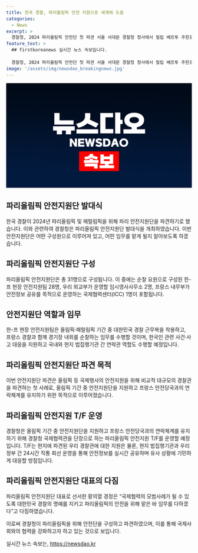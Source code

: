 ```yaml
---
title: 한국 경찰, 파리올림픽 안전 지원으로 세계에 도움
categories:
  - News
excerpt: >
  경찰청, 2024 파리올림픽 안전단 첫 파견 서울 서대문 경찰청 청사에서 필립 베르투 주한프랑스대사 등이 참석한 가운데 경찰청 2024년 파리올림픽·패럴림픽 안전지원단 발대식을 개최했다. 경찰청은 31명의 경찰관으로 구성된 안전지원단을 프랑스에 파견하며, 올림픽 기간 동안 한-프 현장 안전지원팀은 경기장 내외를 순찰하고, 한국인 관련 사건·사고 대응과 현지 법집행기관과의 연락관 역할을 수행할 예정이다. T/F를 통해 안전정보를 실시간으로 공유하는 방침이며, 국제협력관을 단장으로 하는 파리올림픽 안전지원 단을 운영하게 된다.
feature_text: >
  ## firstkoreanews 실시간 뉴스 속보입니다.

  경찰청, 2024 파리올림픽 안전단 첫 파견 서울 서대문 경찰청 청사에서 필립 베르투 주한프랑스대사 등이 참석한 가운데 경찰청 2024년 파리올림픽·패럴림픽 안전지원단 발대식을 개최했다. 경찰청은 31명의 경찰관으로 구성된 안전지원단을 프랑스에 파견하며, 올림픽 기간 동안 한-프 현장 안전지원팀은 경기장 내외를 순찰하고, 한국인 관련 사건·사고 대응과 현지 법집행기관과의 연락관 역할을 수행할 예정이다. T/F를 통해 안전정보를 실시간으로 공유하는 방침이며, 국제협력관을 단장으로 하는 파리올림픽 안전지원 단을 운영하게 된다.
image: '/assets/img/newsdao_breakingnews.jpg'
---
```


<p><img src="/assets/img/newsdao_breakingnews.jpg" alt="firstkoreanews 속보" /></p>

<h2 data-ke-size="size26">파리올림픽 안전지원단 발대식</h2>

<p data-ke-size="size16">한국 경찰이 2024년 파리올림픽 및 패럴림픽을 위해 파리 안전지원단을 파견하기로 했습니다. 이와 관련하여 경찰청은 파리올림픽 안전지원단 발대식을 개최하였습니다. 이번 안전지원단은 어떤 구성원으로 이루어져 있고, 어떤 임무를 맡게 될지 알아보도록 하겠습니다.</p>

<h2 data-ke-size="size26">파리올림픽 안전지원단 구성</h2>

<p data-ke-size="size16">파리올림픽 안전지원단은 총 31명으로 구성됩니다. 이 중에는 순찰 요원으로 구성된 한-프 현장 안전지원팀 28명, 우리 외교부가 운영할 임시영사사무소 2명, 프랑스 내무부가 안전정보 공유를 목적으로 운영하는 국제협력센터(ICC) 1명이 포함됩니다.</p>

<h2 data-ke-size="size26">안전지원단 역할과 임무</h2>

<p data-ke-size="size16">한-프 현장 안전지원팀은 올림픽·패럴림픽 기간 중 대한민국 경찰 근무복을 착용하고, 프랑스 경찰과 함께 경기장 내외를 순찰하는 임무를 수행할 것이며, 한국인 관련 사건·사고 대응을 지원하고 국내와 현지 법집행기관 간 연락관 역할도 수행할 예정입니다.</p>

<h2 data-ke-size="size26">파리올림픽 안전지원단 파견 목적</h2>

<p data-ke-size="size16">이번 안전지원단 파견은 올림픽 등 국제행사의 안전지원을 위해 비교적 대규모의 경찰관을 파견하는 첫 사례로, 올림픽 기간 중 안전지원단을 지원하고 프랑스 안전당국과의 연락체계를 유지하기 위한 목적으로 이루어졌습니다.</p>

<h2 data-ke-size="size26">파리올림픽 안전지원 T/F 운영</h2>

<p data-ke-size="size16">경찰청은 올림픽 기간 중 안전지원단을 지원하고 프랑스 안전당국과의 연락체계를 유지하기 위해 경찰청 국제협력관을 단장으로 하는 파리올림픽 안전지원 T/F를 운영할 예정입니다. T/F는 현지에 파견된 우리 경찰관에 대한 지원은 물론, 현지 법집행기관과 우리 정부 간 24시간 직통 회선 운영을 통해 안전정보를 실시간 공유하며 유사 상황에 기민하게 대응할 방침입니다.</p>

<h2 data-ke-size="size26">파리올림픽 안전지원단 대표의 다짐</h2>

<p data-ke-size="size16">파리올림픽 안전지원단 대표로 선서한 황의열 경정은 “국제협력의 모범사례가 될 수 있도록 대한민국 경찰의 명예를 지키고 파리올림픽의 안전을 위해 맡은 바 임무를 다하겠다”고 다짐하였습니다.</p>

<p>이로써 경찰청이 파리올림픽을 위해 안전단을 구성하고 파견하였으며, 이를 통해 국제사회와의 협력을 강화하고자 하고 있는 것으로 보입니다.</p>
실시간 뉴스 속보는, <a href="https://newsdao.kr" rel="dofollow">https://newsdao.kr</a>


